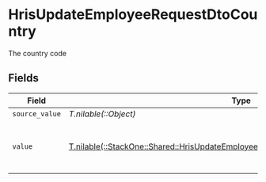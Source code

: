 # HrisUpdateEmployeeRequestDtoCountry

The country code


## Fields

| Field                                                                                                                                                              | Type                                                                                                                                                               | Required                                                                                                                                                           | Description                                                                                                                                                        | Example                                                                                                                                                            |
| ------------------------------------------------------------------------------------------------------------------------------------------------------------------ | ------------------------------------------------------------------------------------------------------------------------------------------------------------------ | ------------------------------------------------------------------------------------------------------------------------------------------------------------------ | ------------------------------------------------------------------------------------------------------------------------------------------------------------------ | ------------------------------------------------------------------------------------------------------------------------------------------------------------------ |
| `source_value`                                                                                                                                                     | *T.nilable(::Object)*                                                                                                                                              | :heavy_minus_sign:                                                                                                                                                 | N/A                                                                                                                                                                |                                                                                                                                                                    |
| `value`                                                                                                                                                            | [T.nilable(::StackOne::Shared::HrisUpdateEmployeeRequestDtoSchemasHomeLocationValue)](../../models/shared/hrisupdateemployeerequestdtoschemashomelocationvalue.md) | :heavy_minus_sign:                                                                                                                                                 | The ISO3166-1 Alpha2 Code of the Country                                                                                                                           | US                                                                                                                                                                 |
